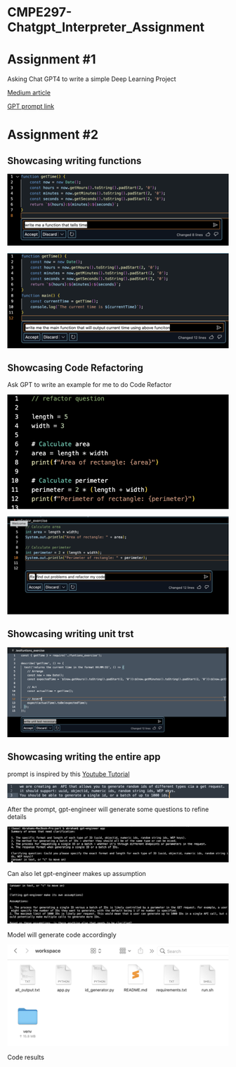 # CMPE297-Chatgpt_Interpreter_Assignment

# Assignment #1

Asking Chat GPT4 to write a simple Deep Learning Project

[Medium article](https://medium.com/@abraham.jkong/deep-diving-into-handwritten-digit-recognition-with-chatgpt-d7c324a20f46)


[GPT prompt link](https://chat.openai.com/share/66d57611-e497-41d7-ab47-1cf5e3c3243d)


# Assignment #2


## Showcasing writing functions

![Writing a getTime function](img/Funtions_1.png)

![Writing the main function for  getTime function](img/Funtions_2.png)

## Showcasing Code Refactoring

Ask GPT to write an example for me to do Code Refactor

![Code Refactor Question](img/Refactoring_code_1.png)

![Code Refactor Solution](img/Refactoring_code_2.png)

## Showcasing writing unit trst

![Unit Test for the above code](img/Unit_Test_1.png)

## Showcasing writing the entire app

prompt is inspired by this [Youtube Tutorial](https://youtu.be/FPZONhA0C60)

![Prompt](img/prompt.png)

After the prompt, gpt-engineer will generate some questions to refine details

![details refinement](img/gpt_1.png)

Can also let gpt-engineer makes up assumption

![gpt assumption](img/gpt_2.png)

Model will generate code accordingly

![code generated](img/code_generated.png)

Code results




